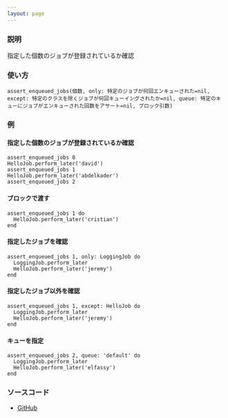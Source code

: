 ```yaml
---
layout: page
---
```


### 説明

指定した個数のジョブが登録されているか確認

### 使い方

    assert_enqueued_jobs(個数, only: 特定のジョブが何回エンキューされた=nil, except: 特定のクラスを除くジョブが何回キューイングされたか=nil, queue: 特定のキューにジョブがエンキューされた回数をアサート=nil, ブロック引数)

### 例

#### 指定した個数のジョブが登録されているか確認

    assert_enqueued_jobs 0
    HelloJob.perform_later('david')
    assert_enqueued_jobs 1
    HelloJob.perform_later('abdelkader')
    assert_enqueued_jobs 2

#### ブロックで渡す

    assert_enqueued_jobs 1 do
      HelloJob.perform_later('cristian')
    end

#### 指定したジョブを確認

    assert_enqueued_jobs 1, only: LoggingJob do
      LoggingJob.perform_later
      HelloJob.perform_later('jeremy')
    end

#### 指定したジョブ以外を確認

    assert_enqueued_jobs 1, except: HelloJob do
      LoggingJob.perform_later
      HelloJob.perform_later('jeremy')
    end

#### キューを指定

    assert_enqueued_jobs 2, queue: 'default' do
      LoggingJob.perform_later
      HelloJob.perform_later('elfassy')
    end

### ソースコード

- [GitHub](https://github.com/rails/rails/blob/984c3ef2775781d47efa9f541ce570daa2434a80/activejob/lib/active_job/test_helper.rb#L123)
